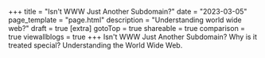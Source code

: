 +++
title = "Isn't WWW Just Another Subdomain?"
date = "2023-03-05"
page_template = "page.html"
description = "Understanding world wide web?"
draft = true
[extra]
gotoTop = true
shareable = true
comparison = true
viewallblogs = true
+++
Isn't WWW Just Another Subdomain? Why is it treated special? Understanding the World Wide Web.
<!-- more -->
